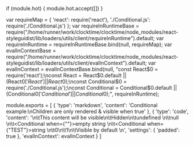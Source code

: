 
if (module.hot) {
	module.hot.accept([])
}

var requireMap = {
    'react': require('react'),
    './Conditional.js': require('./Conditional.js')
};
var requireInRuntimeBase = require("/home/runner/work/clocktime/clocktime/node_modules/react-styleguidist/lib/loaders/utils/client/requireInRuntime").default;
var requireInRuntime = requireInRuntimeBase.bind(null, requireMap);
var evalInContextBase = require("/home/runner/work/clocktime/clocktime/node_modules/react-styleguidist/lib/loaders/utils/client/evalInContext").default;
var evalInContext = evalInContextBase.bind(null, "const React$0 = require('react');\nconst React = React$0.default || (React$0['React'] || React$0);\nconst Conditional$0 = require('./Conditional.js');\nconst Conditional = Conditional$0.default || (Conditional$0['Conditional'] || Conditional$0);", requireInRuntime);

module.exports = [
    {
        'type': 'markdown',
        'content': 'Conditional example:\nChildren are only rendered & visible when true'
    },
    {
        'type': 'code',
        'content': '\n\t<Conditional when={true}>This content will be visible</Conditional>\n\t<Conditional when={false}>Hidden</Conditional>\n\t<Conditional when={undefined}>undefined </Conditional>\n\t<Conditional when={null}>null </Conditional>\n\t<Conditional when={""}>empty string </Conditional>\n\t<Conditional when={"TEST"}>string </Conditional>\n\t<Conditional when={0}>0</Conditional>\n\t<Conditional when={1}>1</Conditional>\n\t<Conditional>Visible by default </Conditional>\n',
        'settings': { 'padded': true },
        'evalInContext': evalInContext
    }
]
	